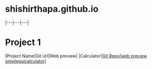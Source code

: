 # shishirthapa.github.io
|---|---|---|
# Project 1
|Project Name|Git Url|Web preview|
|Calculator|[Git Repo](https://github.com/ShishirThapaR/Calculator.git)|[web preview simpleguicalculator](https://github.com/ShishirThapaR/Calculator)|
